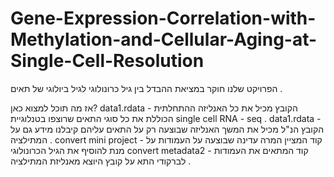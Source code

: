 # Gene-Expression-Correlation-with-Methylation-and-Cellular-Aging-at-Single-Cell-Resolution
הפרויקט שלנו חוקר במציאת ההבדל בין גיל כרונולוגי לגיל ביולוגי של תאים .

אז מה תוכל למצוא כאן?
data1.rdata - הקובץ מכיל את כל האנליזה ההתחלתית הכוללת את כל סוגי התאים שרוצפו בטנלוגיית single cell RNA - seq .
data1.rdata - הקובץ הנ"ל מכיל את המשך האנליזה שבוצעה רק על התאים עליהם קיבלנו מידע גם על המתילציה .
convert mini project - קוד המציין המרה עדינה שבוצעה על העמודות על מנת להוסיף את הגיל הכרונולוגי 
convert metadata2 - קוד המתאים את העמודות לברקודי התא על קובץ היוצא מאנליזת המתילציה .
